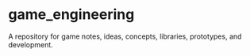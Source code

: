 # game_engineering
A repository for game notes, ideas, concepts, libraries, prototypes, and development.
